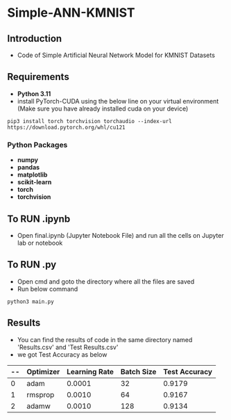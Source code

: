 # Simple-ANN-KMNIST
## Introduction
- Code of Simple Artificial Neural Network Model for KMNIST Datasets
## Requirements
- **Python 3.11**
- install PyTorch-CUDA using the below line on your virtual environment (Make sure you have already installed cuda on your device)
```
pip3 install torch torchvision torchaudio --index-url https://download.pytorch.org/whl/cu121
```
### Python Packages
- **numpy**
- **pandas**
- **matplotlib**
- **scikit-learn**
- **torch**
- **torchvision**
## To RUN .ipynb
- Open final.ipynb (Jupyter Notebook File) and run all the cells on Jupyter lab or notebook 
## To RUN .py
- Open cmd and goto the directory where all the files are saved
- Run below command
```
python3 main.py
```
## Results
- You can find the results of code in the same directory named 'Results.csv' and 'Test Results.csv'
- we got Test Accuracy as below

| -- | Optimizer | Learning Rate | Batch Size | Test Accuracy |
| -- | -- | -- | -- | -- |
| 0 | adam | 0.0001 | 32 | 0.9179 |
| 1 | rmsprop | 0.0010 | 64 | 0.9167 |
| 2 | adamw | 0.0010 | 128 | 0.9134 |
